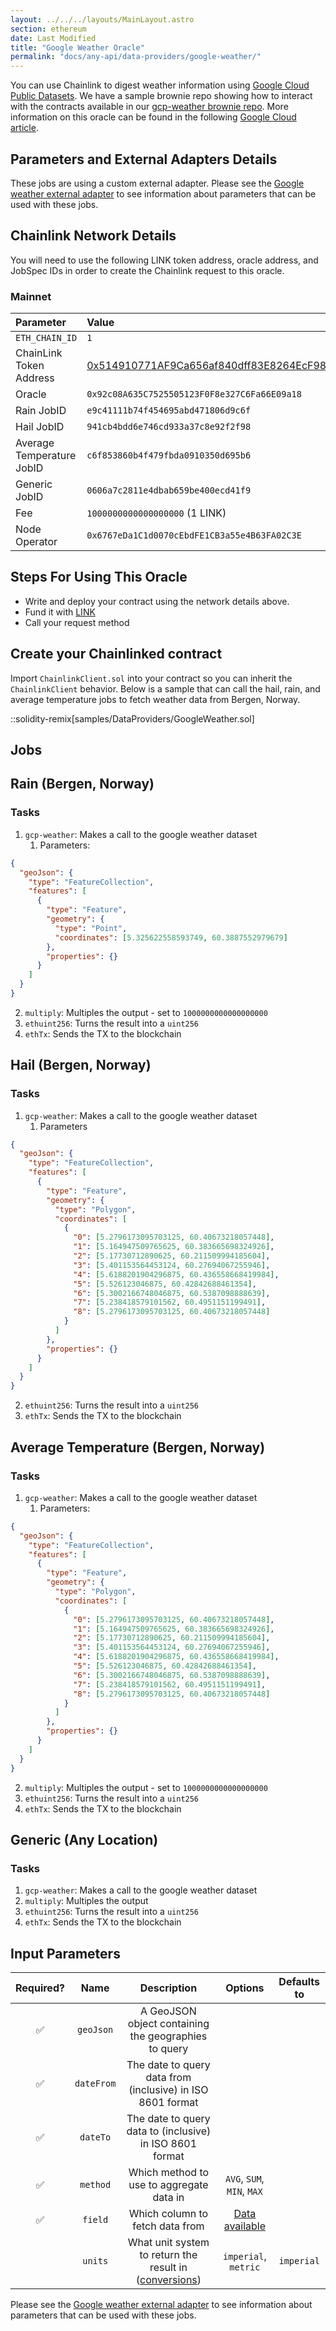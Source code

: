 ```yaml
---
layout: ../../../layouts/MainLayout.astro
section: ethereum
date: Last Modified
title: "Google Weather Oracle"
permalink: "docs/any-api/data-providers/google-weather/"
---
```


You can use Chainlink to digest weather information using [Google Cloud Public Datasets](https://cloud.google.com/public-datasets). We have a sample brownie repo showing how to interact with the contracts available in our [gcp-weather brownie repo](https://github.com/PatrickAlphaC/gcp-weather). More information on this oracle can be found in the following [Google Cloud article](https://medium.com/google-cloud/hedging-against-bad-weather-with-cloud-datasets-and-blockchain-oracles-7ba3e0150304).

## Parameters and External Adapters Details

These jobs are using a custom external adapter. Please see the [Google weather external adapter](https://github.com/smartcontractkit/external-adapters-js/tree/develop/packages/composites/google-weather) to see information about parameters that can be used with these jobs.

## Chainlink Network Details

You will need to use the following LINK token address, oracle address, and JobSpec IDs in order to create the Chainlink request to this oracle.

### Mainnet

| Parameter                 | Value                                                                                                                 |
| :------------------------ | :-------------------------------------------------------------------------------------------------------------------- |
| `ETH_CHAIN_ID`            | `1`                                                                                                                   |
| ChainLink Token Address   | [0x514910771AF9Ca656af840dff83E8264EcF986CA]("https://etherscan.io/token/0x514910771AF9Ca656af840dff83E8264EcF986CA") |
| Oracle                    | `0x92c08A635C7525505123F0F8e327C6Fa66E09a18`                                                                          |
| Rain JobID                | `e9c41111b74f454695abd471806d9c6f`                                                                                    |
| Hail JobID                | `941cb4bdd6e746cd933a37c8e92f2f98`                                                                                    |
| Average Temperature JobID | `c6f853860b4f479fbda0910350d695b6`                                                                                    |
| Generic JobID             | `0606a7c2811e4dbab659be400ecd41f9`                                                                                    |
| Fee                       | `1000000000000000000` (1 LINK)                                                                                        |
| Node Operator             | `0x6767eDa1C1d0070cEbdFE1CB3a55e4B63FA02C3E`                                                                          |

## Steps For Using This Oracle

- Write and deploy your contract using the network details above.
- Fund it with [LINK](/docs/link-token-contracts/)
- Call your request method

## Create your Chainlinked contract

Import `ChainlinkClient.sol` into your contract so you can inherit the `ChainlinkClient` behavior. Below is a sample that can call the hail, rain, and average temperature jobs to fetch weather data from Bergen, Norway.

::solidity-remix[samples/DataProviders/GoogleWeather.sol]

## Jobs

## Rain (Bergen, Norway)

### Tasks

1. `gcp-weather`: Makes a call to the google weather dataset
   1. Parameters:

```json
{
  "geoJson": {
    "type": "FeatureCollection",
    "features": [
      {
        "type": "Feature",
        "geometry": {
          "type": "Point",
          "coordinates": [5.325622558593749, 60.3887552979679]
        },
        "properties": {}
      }
    ]
  }
}
```

2. `multiply`: Multiples the output - set to `1000000000000000000`
3. `ethuint256`: Turns the result into a `uint256`
4. `ethTx`: Sends the TX to the blockchain

## Hail (Bergen, Norway)

### Tasks

1. `gcp-weather`: Makes a call to the google weather dataset
   1. Parameters

```json
{
  "geoJson": {
    "type": "FeatureCollection",
    "features": [
      {
        "type": "Feature",
        "geometry": {
          "type": "Polygon",
          "coordinates": [
            {
              "0": [5.2796173095703125, 60.40673218057448],
              "1": [5.164947509765625, 60.383665698324926],
              "2": [5.17730712890625, 60.211509994185604],
              "3": [5.401153564453124, 60.27694067255946],
              "4": [5.6188201904296875, 60.436558668419984],
              "5": [5.526123046875, 60.42842688461354],
              "6": [5.3002166748046875, 60.5387098888639],
              "7": [5.238418579101562, 60.4951151199491],
              "8": [5.2796173095703125, 60.40673218057448]
            }
          ]
        },
        "properties": {}
      }
    ]
  }
}
```

2. `ethuint256`: Turns the result into a `uint256`
3. `ethTx`: Sends the TX to the blockchain

## Average Temperature (Bergen, Norway)

### Tasks

1. `gcp-weather`: Makes a call to the google weather dataset
   1. Parameters:

```json
{
  "geoJson": {
    "type": "FeatureCollection",
    "features": [
      {
        "type": "Feature",
        "geometry": {
          "type": "Polygon",
          "coordinates": [
            {
              "0": [5.2796173095703125, 60.40673218057448],
              "1": [5.164947509765625, 60.383665698324926],
              "2": [5.17730712890625, 60.211509994185604],
              "3": [5.401153564453124, 60.27694067255946],
              "4": [5.6188201904296875, 60.436558668419984],
              "5": [5.526123046875, 60.42842688461354],
              "6": [5.3002166748046875, 60.5387098888639],
              "7": [5.238418579101562, 60.4951151199491],
              "8": [5.2796173095703125, 60.40673218057448]
            }
          ]
        },
        "properties": {}
      }
    ]
  }
}
```

2. `multiply`: Multiples the output - set to `1000000000000000000`
3. `ethuint256`: Turns the result into a `uint256`
4. `ethTx`: Sends the TX to the blockchain

## Generic (Any Location)

### Tasks

1. `gcp-weather`: Makes a call to the google weather dataset
2. `multiply`: Multiples the output
3. `ethuint256`: Turns the result into a `uint256`
4. `ethTx`: Sends the TX to the blockchain

## Input Parameters

| Required? |    Name    |                                                                                    Description                                                                                     |                                                                  Options                                                                  | Defaults to |
| :-------: | :--------: | :--------------------------------------------------------------------------------------------------------------------------------------------------------------------------------: | :---------------------------------------------------------------------------------------------------------------------------------------: | :---------: |
|    ✅     | `geoJson`  |                                                                A GeoJSON object containing the geographies to query                                                                |                                                                                                                                           |             |
|    ✅     | `dateFrom` |                                                             The date to query data from (inclusive) in ISO 8601 format                                                             |                                                                                                                                           |             |
|    ✅     |  `dateTo`  |                                                              The date to query data to (inclusive) in ISO 8601 format                                                              |                                                                                                                                           |             |
|    ✅     |  `method`  |                                                                      Which method to use to aggregate data in                                                                      |                                                        `AVG`, `SUM`, `MIN`, `MAX`                                                         |             |
|    ✅     |  `field`   |                                                                          Which column to fetch data from                                                                           | [Data available](https://github.com/smartcontractkit/external-adapters-js/tree/develop/packages/composites/google-weather#data-available) |             |
|           |  `units`   | What unit system to return the result in ([conversions](https://github.com/smartcontractkit/external-adapters-js/tree/develop/packages/composites/google-weather#unit-conversion)) |                                                           `imperial`, `metric`                                                            | `imperial`  |

Please see the [Google weather external adapter](https://github.com/smartcontractkit/external-adapters-js/tree/develop/packages/composites/google-weather) to see information about parameters that can be used with these jobs.
